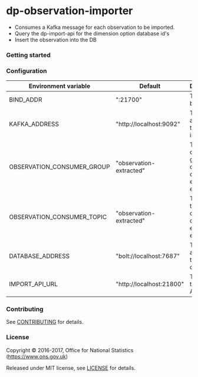 dp-observation-importer
================

* Consumes a Kafka message for each observation to be imported.
* Query the dp-import-api for the dimension option database id's
* Insert the observation into the DB

### Getting started

### Configuration


| Environment variable       | Default                  | Description
| ---------------------------| -----------------------  | ----------------------------------------------------
| BIND_ADDR                  | ":21700"                 | The port to bind to
| KAFKA_ADDRESS              | "http://localhost:9092"  | The address of the Kafka instance
| OBSERVATION_CONSUMER_GROUP | "observation-extracted"  | The Kafka consumer group to consume observation extracted events from
| OBSERVATION_CONSUMER_TOPIC | "observation-extracted"  | The Kafka topic to consume observation extracted events from
| DATABASE_ADDRESS           | "bolt://localhost:7687"  | The address of the database
| IMPORT_API_URL             | "http://localhost:21800" | The URL of the import API

### Contributing

See [CONTRIBUTING](CONTRIBUTING.md) for details.

### License

Copyright © 2016-2017, Office for National Statistics (https://www.ons.gov.uk)

Released under MIT license, see [LICENSE](LICENSE.md) for details.
